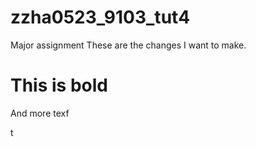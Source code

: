 # zzha0523_9103_tut4

Major assignment
These are the changes I want to make.

# This is bold

And more texf


t